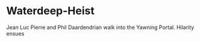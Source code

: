 # Waterdeep-Heist
 Jean Luc Pierre and Phil Daardendrian walk into the Yawning Portal. Hilarity ensues
